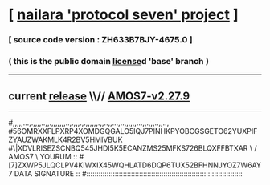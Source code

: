 
# [ [nailara 'protocol seven' project](http://nailara.network/) ]

### [ source code version : ZH633B7BJY-4675.0 ]

### ( this is the public domain [license](../license)d 'base' branch )
---
## current [release](https://github.com/nailara-technologies/protocol-7/releases) \\\\// [AMOS7-v2.27.9](https://github.com/nailara-technologies/protocol-7/releases/tag/AMOS7-v2.27.9)
---

#,,,,,...,.,,,,..,,.,,,,,,,..,.,,,.,.,,,,,,.,,..,,...,..,,,,,,...,,.,,,..,,..,
#56OMRXXFLPXRP4XOMDGQGALO5IQJ7PINHKPYOBCGSGETO62YUXPIFZYAUZWAKMLK4R2BV5HMIVBUK
#\\\|XDVLRISEZSCNBQ545JHDI5K5ECANZMS25MFKS726BLQXFFBTXAR \ / AMOS7 \ YOURUM ::
#\[7]ZXWP5JLQCLPV4KIWXIX45WQHLATD6DQP6TUX52BFHNNJYOZ7W6AY 7  DATA SIGNATURE ::
#:::::::::::::::::::::::::::::::::::::::::::::::::::::::::::::::::::::::::::::
